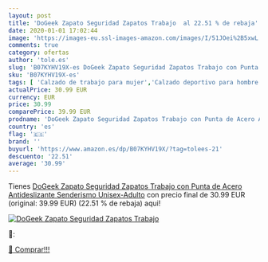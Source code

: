 ```yaml
---
layout: post
title: 'DoGeek Zapato Seguridad Zapatos Trabajo  al 22.51 % de rebaja'
date: 2020-01-01 17:02:44
image: 'https://images-eu.ssl-images-amazon.com/images/I/51JOei%2B5xwL._SL400_.jpg'
comments: true
category: ofertas
author: 'tole.es'
slug: 'B07KYHV19X-es DoGeek Zapato Seguridad Zapatos Trabajo con Punta de Acero...'
sku: 'B07KYHV19X-es'
tags: [ 'Calzado de trabajo para mujer','Calzado deportivo para hombre','Calzado sanitario y de hostelería para mujer','Chanclas y sandalias de piscina para hombre','Sandalias y chanclas para niña','Zapatillas y calzado deportivo para hombre','Zapatos','Zapatos para hombre','Zapatos para mujer','Zapatos para niñas pequeñas','Zapatos y complementos','Zuecos sanitarios y de hostelería para mujer','Zuecos y mules para hombre','zapatos', ]
actualPrice: 30.99 EUR
currency: EUR
price: 30.99
comparePrice: 39.99 EUR
prodname: 'DoGeek Zapato Seguridad Zapatos Trabajo con Punta de Acero Antideslizante  Senderismo Unisex-Adulto'
country: 'es'
flag: '🇪🇸'
brand: ''
buyurl: 'https://www.amazon.es/dp/B07KYHV19X/?tag=tolees-21'
descuento: '22.51'
average: '30.99'
---
```


Tienes [DoGeek Zapato Seguridad Zapatos Trabajo con Punta de Acero Antideslizante  Senderismo Unisex-Adulto](https://www.amazon.es/dp/B07KYHV19X/?tag=tolees-21) con precio final de  30.99 EUR (original: 39.99 EUR) (22.51 %  de rebaja) aqui!

[![DoGeek Zapato Seguridad Zapatos Trabajo ](https://images-eu.ssl-images-amazon.com/images/I/51JOei%2B5xwL._SL400_.jpg)](https://www.amazon.es/dp/B07KYHV19X/?tag=tolees-21)

🔎:


[🛒 Comprar!!!](https://www.amazon.es/dp/B07KYHV19X/?tag=tolees-21)
